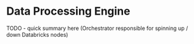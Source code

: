 # Data Processing Engine

TODO - quick summary here \(Orchestrator responsible for spinning up / down Databricks nodes\)

